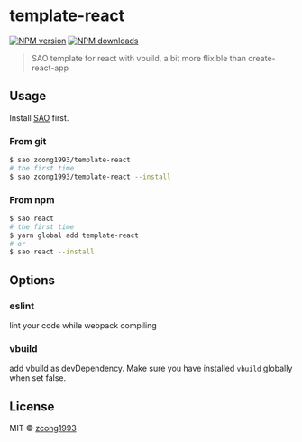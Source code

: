 # template-react

[![NPM version](https://img.shields.io/npm/v/template-react.svg?style=flat)](https://npmjs.com/package/template-react) [![NPM downloads](https://img.shields.io/npm/dm/template-react.svg?style=flat)](https://npmjs.com/package/template-react)

> SAO template for react with vbuild, a bit more flixible than create-react-app

## Usage

Install [SAO](https://github.com/egoist/sao) first.

### From git

```bash
$ sao zcong1993/template-react
# the first time
$ sao zcong1993/template-react --install
```

### From npm

```bash
$ sao react
# the first time
$ yarn global add template-react
# or 
$ sao react --install
```

## Options

### eslint
lint your code while webpack compiling

### vbuild
add vbuild as devDependency. Make sure you have installed `vbuild` globally when set false.

## License

MIT &copy; [zcong1993](github.com/zcong1993)
